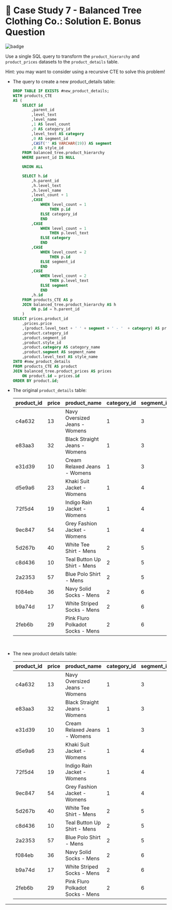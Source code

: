 # :shirt: Case Study 7 - Balanced Tree Clothing Co.: Solution E. Bonus Question

![badge](https://img.shields.io/badge/Powered%20By-SQL%20Server-%23CC2927?logo=microsoftsqlserver)

Use a single SQL query to transform the `product_hierarchy` and `product_prices` datasets to the `product_details` table.

Hint: you may want to consider using a recursive CTE to solve this problem!

- The query to create a new product_details table:

    ```sql
    DROP TABLE IF EXISTS #new_product_details;
    WITH products_CTE
    AS (
        SELECT id
            ,parent_id
            ,level_text
            ,level_name
            ,1 AS level_count
            ,0 AS category_id
            ,level_text AS category
            ,0 AS segment_id
            ,CAST('' AS VARCHAR(19)) AS segment
            ,0 AS style_id
        FROM balanced_tree.product_hierarchy
        WHERE parent_id IS NULL

        UNION ALL

        SELECT h.id
            ,h.parent_id
            ,h.level_text
            ,h.level_name
            ,level_count + 1
            ,CASE
                WHEN level_count = 1
                    THEN p.id
                ELSE category_id
                END
            ,CASE
                WHEN level_count = 1
                    THEN p.level_text
                ELSE category
                END
            ,CASE
                WHEN level_count = 2
                    THEN p.id
                ELSE segment_id
                END
            ,CASE
                WHEN level_count = 2
                    THEN p.level_text
                ELSE segment
                END
            ,h.id
        FROM products_CTE AS p
        JOIN balanced_tree.product_hierarchy AS h
            ON p.id = h.parent_id
        )
    SELECT prices.product_id
        ,prices.price
        ,(product.level_text + ' ' + segment + ' - '  + category) AS product_name
        ,product.category_id
        ,product.segment_id
        ,product.style_id
        ,product.category AS category_name
        ,product.segment AS segment_name
        ,product.level_text AS style_name
    INTO #new_product_details
    FROM products_CTE AS product
    JOIN balanced_tree.product_prices AS prices
        ON product.id = prices.id
    ORDER BY product.id;
    ```

- The original `product_details` table:

    |product_id|price|product_name|category_id|segment_id|style_id|category_name|segment_name|style_name|
    |:----|:----|:----|:----|:----|:----|:----|:----|:----|
    |c4a632|13|Navy Oversized Jeans - Womens|1|3|7|Womens|Jeans|Navy Oversized|
    |e83aa3|32|Black Straight Jeans - Womens|1|3|8|Womens|Jeans|Black Straight|
    |e31d39|10|Cream Relaxed Jeans - Womens|1|3|9|Womens|Jeans|Cream Relaxed|
    |d5e9a6|23|Khaki Suit Jacket - Womens|1|4|10|Womens|Jacket|Khaki Suit|
    |72f5d4|19|Indigo Rain Jacket - Womens|1|4|11|Womens|Jacket|Indigo Rain|
    |9ec847|54|Grey Fashion Jacket - Womens|1|4|12|Womens|Jacket|Grey Fashion|
    |5d267b|40|White Tee Shirt - Mens|2|5|13|Mens|Shirt|White Tee|
    |c8d436|10|Teal Button Up Shirt - Mens|2|5|14|Mens|Shirt|Teal Button Up|
    |2a2353|57|Blue Polo Shirt - Mens|2|5|15|Mens|Shirt|Blue Polo|
    |f084eb|36|Navy Solid Socks - Mens|2|6|16|Mens|Socks|Navy Solid|
    |b9a74d|17|White Striped Socks - Mens|2|6|17|Mens|Socks|White Striped|
    |2feb6b|29|Pink Fluro Polkadot Socks - Mens|2|6|18|Mens|Socks|Pink Fluro Polkadot|

    <br/>

- The new product details table:

    |product_id|price|product_name|category_id|segment_id|style_id|category_name|segment_name|style_name|
    |:----|:----|:----|:----|:----|:----|:----|:----|:----|
    |c4a632|13|Navy Oversized Jeans - Womens|1|3|7|Womens|Jeans|Navy Oversized|
    |e83aa3|32|Black Straight Jeans - Womens|1|3|8|Womens|Jeans|Black Straight|
    |e31d39|10|Cream Relaxed Jeans - Womens|1|3|9|Womens|Jeans|Cream Relaxed|
    |d5e9a6|23|Khaki Suit Jacket - Womens|1|4|10|Womens|Jacket|Khaki Suit|
    |72f5d4|19|Indigo Rain Jacket - Womens|1|4|11|Womens|Jacket|Indigo Rain|
    |9ec847|54|Grey Fashion Jacket - Womens|1|4|12|Womens|Jacket|Grey Fashion|
    |5d267b|40|White Tee Shirt - Mens|2|5|13|Mens|Shirt|White Tee|
    |c8d436|10|Teal Button Up Shirt - Mens|2|5|14|Mens|Shirt|Teal Button Up|
    |2a2353|57|Blue Polo Shirt - Mens|2|5|15|Mens|Shirt|Blue Polo|
    |f084eb|36|Navy Solid Socks - Mens|2|6|16|Mens|Socks|Navy Solid|
    |b9a74d|17|White Striped Socks - Mens|2|6|17|Mens|Socks|White Striped|
    |2feb6b|29|Pink Fluro Polkadot Socks - Mens|2|6|18|Mens|Socks|Pink Fluro Polkadot|

---
